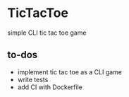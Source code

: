 # TicTacToe
simple CLI tic tac toe game

##  to-dos
- implement tic tac toe as a CLI game
- write tests
- add CI with Dockerfile
